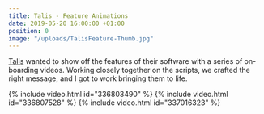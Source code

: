 ```yaml
---
title: Talis - Feature Animations
date: 2019-05-20 16:00:00 +01:00
position: 0
image: "/uploads/TalisFeature-Thumb.jpg"
---
```


[Talis](https://talis.com/) wanted to show off the features of their software with a series of on-boarding videos. Working closely together on the scripts, we crafted the right message, and I got to work bringing them to life.

{% include video.html id="336803490" %}
{% include video.html id="336807528" %}
{% include video.html id="337016323" %}